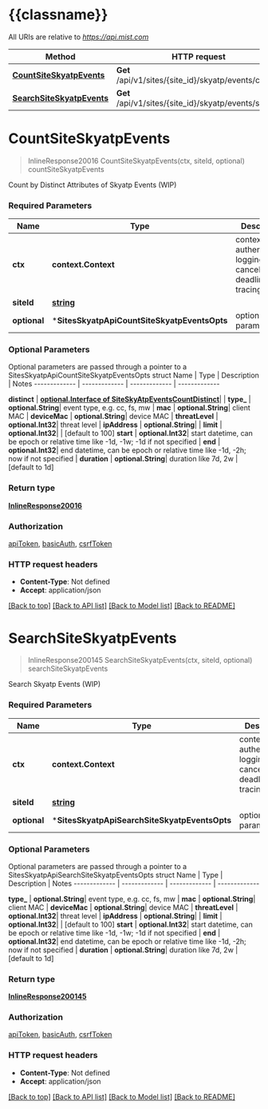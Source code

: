 # {{classname}}

All URIs are relative to *https://api.mist.com*

Method | HTTP request | Description
------------- | ------------- | -------------
[**CountSiteSkyatpEvents**](SitesSkyatpApi.md#CountSiteSkyatpEvents) | **Get** /api/v1/sites/{site_id}/skyatp/events/count | countSiteSkyatpEvents
[**SearchSiteSkyatpEvents**](SitesSkyatpApi.md#SearchSiteSkyatpEvents) | **Get** /api/v1/sites/{site_id}/skyatp/events/search | searchSiteSkyatpEvents

# **CountSiteSkyatpEvents**
> InlineResponse20016 CountSiteSkyatpEvents(ctx, siteId, optional)
countSiteSkyatpEvents

Count by Distinct Attributes of Skyatp Events (WIP)

### Required Parameters

Name | Type | Description  | Notes
------------- | ------------- | ------------- | -------------
 **ctx** | **context.Context** | context for authentication, logging, cancellation, deadlines, tracing, etc.
  **siteId** | [**string**](.md)|  | 
 **optional** | ***SitesSkyatpApiCountSiteSkyatpEventsOpts** | optional parameters | nil if no parameters

### Optional Parameters
Optional parameters are passed through a pointer to a SitesSkyatpApiCountSiteSkyatpEventsOpts struct
Name | Type | Description  | Notes
------------- | ------------- | ------------- | -------------

 **distinct** | [**optional.Interface of SiteSkyAtpEventsCountDistinct**](.md)|  | 
 **type_** | **optional.String**| event type, e.g. cc, fs, mw | 
 **mac** | **optional.String**| client MAC | 
 **deviceMac** | **optional.String**| device MAC | 
 **threatLevel** | **optional.Int32**| threat level | 
 **ipAddress** | **optional.String**|  | 
 **limit** | **optional.Int32**|  | [default to 100]
 **start** | **optional.Int32**| start datetime, can be epoch or relative time like -1d, -1w; -1d if not specified | 
 **end** | **optional.Int32**| end datetime, can be epoch or relative time like -1d, -2h; now if not specified | 
 **duration** | **optional.String**| duration like 7d, 2w | [default to 1d]

### Return type

[**InlineResponse20016**](inline_response_200_16.md)

### Authorization

[apiToken](../README.md#apiToken), [basicAuth](../README.md#basicAuth), [csrfToken](../README.md#csrfToken)

### HTTP request headers

 - **Content-Type**: Not defined
 - **Accept**: application/json

[[Back to top]](#) [[Back to API list]](../README.md#documentation-for-api-endpoints) [[Back to Model list]](../README.md#documentation-for-models) [[Back to README]](../README.md)

# **SearchSiteSkyatpEvents**
> InlineResponse200145 SearchSiteSkyatpEvents(ctx, siteId, optional)
searchSiteSkyatpEvents

Search Skyatp Events (WIP)

### Required Parameters

Name | Type | Description  | Notes
------------- | ------------- | ------------- | -------------
 **ctx** | **context.Context** | context for authentication, logging, cancellation, deadlines, tracing, etc.
  **siteId** | [**string**](.md)|  | 
 **optional** | ***SitesSkyatpApiSearchSiteSkyatpEventsOpts** | optional parameters | nil if no parameters

### Optional Parameters
Optional parameters are passed through a pointer to a SitesSkyatpApiSearchSiteSkyatpEventsOpts struct
Name | Type | Description  | Notes
------------- | ------------- | ------------- | -------------

 **type_** | **optional.String**| event type, e.g. cc, fs, mw | 
 **mac** | **optional.String**| client MAC | 
 **deviceMac** | **optional.String**| device MAC | 
 **threatLevel** | **optional.Int32**| threat level | 
 **ipAddress** | **optional.String**|  | 
 **limit** | **optional.Int32**|  | [default to 100]
 **start** | **optional.Int32**| start datetime, can be epoch or relative time like -1d, -1w; -1d if not specified | 
 **end** | **optional.Int32**| end datetime, can be epoch or relative time like -1d, -2h; now if not specified | 
 **duration** | **optional.String**| duration like 7d, 2w | [default to 1d]

### Return type

[**InlineResponse200145**](inline_response_200_145.md)

### Authorization

[apiToken](../README.md#apiToken), [basicAuth](../README.md#basicAuth), [csrfToken](../README.md#csrfToken)

### HTTP request headers

 - **Content-Type**: Not defined
 - **Accept**: application/json

[[Back to top]](#) [[Back to API list]](../README.md#documentation-for-api-endpoints) [[Back to Model list]](../README.md#documentation-for-models) [[Back to README]](../README.md)

